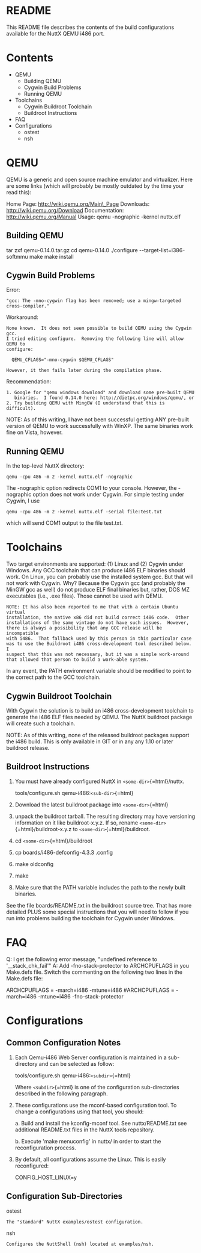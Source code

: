 README
======

This README file describes the contents of the build configurations
available for the NuttX QEMU i486 port.

Contents
========

-   QEMU
    -   Building QEMU
    -   Cygwin Build Problems
    -   Running QEMU
-   Toolchains
    -   Cygwin Buildroot Toolchain
    -   Buildroot Instructions
-   FAQ
-   Configurations
    -   ostest
    -   nsh

QEMU
====

QEMU is a generic and open source machine emulator and virtualizer. Here
are some links (which will probably be mostly outdated by the time your
read this):

Home Page: http://wiki.qemu.org/Main\_Page Downloads:
http://wiki.qemu.org/Download Documentation: http://wiki.qemu.org/Manual
Usage: qemu -nographic -kernel nuttx.elf

Building QEMU
-------------

tar zxf qemu-0.14.0.tar.gz cd qemu-0.14.0 ./configure
--target-list=i386-softmmu make make install

Cygwin Build Problems
---------------------

Error:

    "gcc: The -mno-cygwin flag has been removed; use a mingw-targeted cross-compiler."

Workaround:

    None known.  It does not seem possible to build QEMU using the Cygwin gcc.
    I tried editing configure.  Removing the following line will allow QEMU to
    configure:

      QEMU_CFLAGS="-mno-cygwin $QEMU_CFLAGS"

    However, it then fails later during the compilation phase.

Recommendation:

    1. Google for "qemu windows download" and download some pre-built QEMU
       binaries.  I found 0.14.0 here: http://dietpc.org/windows/qemu/, or
    2. Try building QEMU with MingGW (I understand that this is difficult).

NOTE: As of this writing, I have not been successful getting ANY
pre-built version of QEMU to work successfully with WinXP. The same
binaries work fine on Vista, however.

Running QEMU
------------

In the top-level NuttX directory:

    qemu -cpu 486 -m 2 -kernel nuttx.elf -nographic

The -nographic option redirects COM1 to your console. However, the
-nographic option does not work under Cygwin. For simple testing under
Cygwin, I use

    qemu -cpu 486 -m 2 -kernel nuttx.elf -serial file:test.txt

which will send COM1 output to the file test.txt.

Toolchains
==========

Two target environments are supported: (1) Linux and (2) Cygwin under
Windows. Any GCC toolchain that can produce i486 ELF binaries should
work. On Linux, you can probably use the installed system gcc. But that
will not work with Cygwin. Why? Because the Cygwin gcc (and probably the
MinGW gcc as well) do not produce ELF final binaries but, rather, DOS MZ
executables (i.e., .exe files). Those cannot be used with QEMU.

    NOTE: It has also been reported to me that with a certain Ubuntu virtual
    installation, the native x86 did not build correct i486 code.  Other
    installations of the same vintage do not have such issues.  However,
    there is always a possibility that any GCC release will be incompatible
    with i486.  That fallback used by this person in this particular case
    was to use the Buildroot i486 cross-development tool described below.  I
    suspect that this was not necessary, but it was a simple work-around
    that allowed that person to build a work-able system.

In any event, the PATH environment variable should be modified to point
to the correct path to the GCC toolchain.

Cygwin Buildroot Toolchain
--------------------------

With Cygwin the solution is to build an i486 cross-development toolchain
to generate the i486 ELF files needed by QEMU. The NuttX buildroot
package will create such a toolchain.

NOTE: As of this writing, none of the released buildroot packages
support the i486 build. This is only available in GIT or in any any 1.10
or later buildroot release.

Buildroot Instructions
----------------------

1.  You must have already configured NuttX in `<some-dir>`{=html}/nuttx.

    tools/configure.sh qemu-i486:`<sub-dir>`{=html}

2.  Download the latest buildroot package into `<some-dir>`{=html}

3.  unpack the buildroot tarball. The resulting directory may have
    versioning information on it like buildroot-x.y.z. If so, rename
    `<some-dir>`{=html}/buildroot-x.y.z to
    `<some-dir>`{=html}/buildroot.

4.  cd `<some-dir>`{=html}/buildroot

5.  cp boards/i486-defconfig-4.3.3 .config

6.  make oldconfig

7.  make

8.  Make sure that the PATH variable includes the path to the newly
    built binaries.

See the file boards/README.txt in the buildroot source tree. That has
more detailed PLUS some special instructions that you will need to
follow if you run into problems building the toolchain for Cygwin under
Windows.

FAQ
===

Q: I get the following error message, \"undefined reference to
'\_\_stack\_chk\_fail'\" A: Add -fno-stack-protector to ARCHCPUFLAGS in
you Make.defs file. Switch the commenting on the following two lines in
the Make.defs file:

ARCHCPUFLAGS = -march=i486 -mtune=i486 \#ARCHCPUFLAGS = -march=i486
-mtune=i486 -fno-stack-protector

Configurations
==============

Common Configuration Notes
--------------------------

1.  Each Qemu-i486 Web Server configuration is maintained in a
    sub-directory and can be selected as follow:

    tools/configure.sh qemu-i486:`<subdir>`{=html}

    Where `<subdir>`{=html} is one of the configuration sub-directories
    described in the following paragraph.

2.  These configurations use the mconf-based configuration tool. To
    change a configurations using that tool, you should:

    a.  Build and install the kconfig-mconf tool. See nuttx/README.txt
        see additional README.txt files in the NuttX tools repository.

    b.  Execute 'make menuconfig' in nuttx/ in order to start the
        reconfiguration process.

3.  By default, all configurations assume the Linux. This is easily
    reconfigured:

    CONFIG\_HOST\_LINUX=y

Configuration Sub-Directories
-----------------------------

ostest

    The "standard" NuttX examples/ostest configuration.

nsh

    Configures the NuttShell (nsh) located at examples/nsh.
